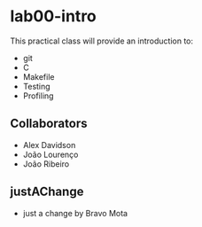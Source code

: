 # lab00-intro

This practical class will provide an introduction to:

- git
- C
- Makefile
- Testing
- Profiling

## Collaborators

- Alex Davidson
- João Lourenço
- João Ribeiro

## justAChange

- just a change by Bravo Mota